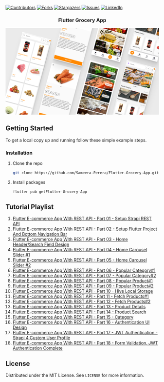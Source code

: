 [![Contributors][contributors-shield]][contributors-url]
[![Forks][forks-shield]][forks-url]
[![Stargazers][stars-shield]][stars-url]
[![Issues][issues-shield]][issues-url]
[![LinkedIn][linkedin-shield]][linkedin-url]
<!-- PROJECT LOGO -->
<p align="center">
  <h3 align="center">Flutter Grocery App</h3>
</p>

[![Product Name Screen Shot][product-screenshot]](https://example.com)

<!-- GETTING STARTED -->
## Getting Started

To get a local copy up and running follow these simple example steps.

### Installation

1. Clone the repo
   ```sh
   git clone https://github.com/Sameera-Perera/Flutter-Grocery-App.git
   ```
2. Install packages
   ```sh
   flutter pub getFlutter-Grocery-App
   ```

## Tutorial Playlist
1. [Flutter E-commerce App With REST API - Part 01 - Setup Strapi REST API](https://youtu.be/TxVK2c3vJ0Y)
2. [Flutter E-commerce App With REST API - Part 02 - Setup Flutter Project And Bottom Navigation Bar](https://youtu.be/upg71WsUOfs)
3. [Flutter E-commerce App With REST API - Part 03 - Home Header/Search Field Design](https://youtu.be/0Oyt3Kh1nr0)
4. [Flutter E-commerce App With REST API - Part 04 - Home Carousel Slider #1](https://youtu.be/sQS_DAmQh2Y)
5. [Flutter E-commerce App With REST API - Part 05 -  Home Carousel Slider #2](https://youtu.be/lB4kf1zEKlU)
6. [Flutter E-commerce App With REST API - Part 06 - Popular Category#1](https://youtu.be/2nR4DuGcZGo)
7. [Flutter E-commerce App With REST API - Part 07 -  Popular Category#2](https://youtu.be/TFkJK8AEIRo)
8. [Flutter E-commerce App With REST API - Part 08 - Popular Product#1](https://youtu.be/ftgUbCOlGfc)
9. [Flutter E-commerce App With REST API - Part 09 - Popular Product#2](https://youtu.be/wv-q6_cjaQA)
10. [Flutter E-commerce App With REST API - Part 10 - Hive Local Storage](https://youtu.be/upaVsWpYmns)
11. [Flutter E-commerce App With REST API - Part 11 - Fetch Products#1](https://youtu.be/SlqLlIbasRU)
12. [Flutter E-commerce App With REST API - Part 12 - Fetch Products#2](https://youtu.be/hNH7nzMezjc)
13. [Flutter E-commerce App With REST API - Part 13 - Product Details](https://youtu.be/iQKqU0__o1o)
14. [Flutter E-commerce App With REST API - Part 14 - Product Search](https://youtu.be/Zm6rLOwyW_4)
15. [Flutter E-commerce App With REST API - Part 15 - Category](https://youtu.be/kNjWr0GpQ9A)
16. [Flutter E-commerce App With REST API - Part 16 - Authentication UI Design](https://youtu.be/f6rcsM6UHYo)
17. [Flutter E-commerce App With REST API - Part 17 - JWT Authentication - Strapi 4 Custom User Profile](https://youtu.be/gPFbxwRGhiQ)
18. [Flutter E-commerce App With REST API - Part 18 - Form Validation, JWT Authentication Complete](https://youtu.be/rxdube0FcLM)

<!-- LICENSE -->
## License

Distributed under the MIT License. See `LICENSE` for more information.

<!-- MARKDOWN LINKS & IMAGES -->
<!-- https://www.markdownguide.org/basic-syntax/#reference-style-links -->
[contributors-shield]: https://img.shields.io/github/contributors/Sameera-Perera/Flutter-Grocery-App.svg?style=for-the-badge
[contributors-url]: https://github.com/Sameera-Perera/Flutter-Grocery-App/graphs/contributors
[forks-shield]: https://img.shields.io/github/forks/Sameera-Perera/Flutter-Grocery-App.svg?style=for-the-badge
[forks-url]: https://github.com/Sameera-Perera/Flutter-Grocery-App/network/members
[stars-shield]: https://img.shields.io/github/stars/Sameera-Perera/Flutter-Grocery-App.svg?style=for-the-badge
[stars-url]: https://github.com/Sameera-Perera/Flutter-Grocery-App/stargazers
[issues-shield]: https://img.shields.io/github/issues/Sameera-Perera/Flutter-Grocery-App.svg?style=for-the-badge
[issues-url]: https://github.com/Sameera-Perera/Flutter-Grocery-App/issues
[linkedin-shield]: https://img.shields.io/badge/-LinkedIn-black.svg?style=for-the-badge&logo=linkedin&colorB=555
[linkedin-url]: http://www.linkedin.com/in/sameera-perera-1148081b8
[product-screenshot]: screenshots/Preview.png
